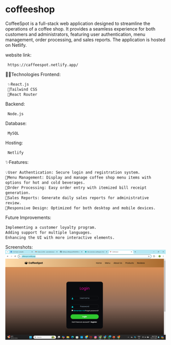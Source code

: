 ﻿# coffeeshop


CoffeeSpot is a full-stack web application designed to streamline the operations of a coffee shop. It provides a seamless experience for both customers and administrators, featuring user authentication, menu management, order processing, and sales reports. The application is hosted on Netlify.

website link:

     https://caffeespot.netlify.app/
     
🧑‍💻Technologies
Frontend:

     ✨React.js
     🎄Tailwind CSS
     🎍React Router
Backend:

     Node.js
     
Database:

     MySQL
Hosting:

     Netlify

✨Features:

    💡User Authentication: Secure login and registration system.
    🔎Menu Management: Display and manage coffee shop menu items with options for hot and cold beverages.
    📢Order Processing: Easy order entry with itemized bill receipt generation.
    🔔Sales Reports: Generate daily sales reports for administrative review.
    🛑Responsive Design: Optimized for both desktop and mobile devices.


Future Improvements:
 
    Implementing a customer loyalty program.
    Adding support for multiple languages.
    Enhancing the UI with more interactive elements.

Screenshots:
<img src="LoginPage.png">





